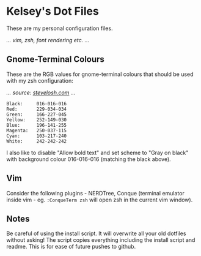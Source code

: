 Kelsey's Dot Files
==================

These are my personal configuration files.

_... vim, zsh, font rendering etc. ..._



Gnome-Terminal Colours
----------------------

These are the RGB values for gnome-terminal colours that should be used with my zsh configuration:

_... source: [stevelosh.com](http://stevelosh.com/blog/2009/03/candy-colored-terminal/) ..._

    Black:     016-016-016
    Red:       229-034-034
    Green:     166-227-045
    Yellow:    252-149-030
    Blue:      196-141-255
    Magenta:   250-037-115
    Cyan:      103-217-240
    White:     242-242-242

I also like to disable "Allow bold text" and set scheme to "Gray on black" with background colour 016-016-016 (matching the black above).



Vim
---

Consider the following plugins - NERDTree, Conque (terminal emulator inside vim - eg. `:ConqueTerm zsh` will open zsh in the current vim window).



Notes
-----

Be careful of using the install script. It will overwrite all your old dotfiles without asking! The script copies everything including the install script and readme. This is for ease of future pushes to github.
